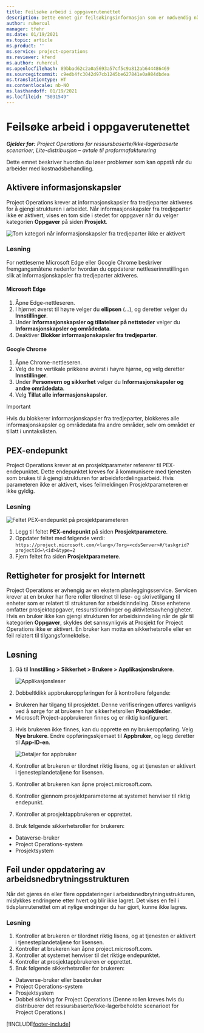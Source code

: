 ```yaml
---
title: Feilsøke arbeid i oppgaverutenettet
description: Dette emnet gir feilsøkingsinformasjon som er nødvendig når du arbeider i oppgaverutenettet.
author: ruhercul
manager: tfehr
ms.date: 01/19/2021
ms.topic: article
ms.product: ''
ms.service: project-operations
ms.reviewer: kfend
ms.author: ruhercul
ms.openlocfilehash: 89bbad62c2a0a5693a57cf5c9a812ab644486469
ms.sourcegitcommit: c9edb4fc3042d97cb1245be627841e0a984dbdea
ms.translationtype: HT
ms.contentlocale: nb-NO
ms.lasthandoff: 01/19/2021
ms.locfileid: "5031549"
---
```

# <a name="troubleshoot-working-in-the-task-grid"></a>Feilsøke arbeid i oppgaverutenettet 

_**Gjelder for:** Project Operations for ressursbaserte/ikke-lagerbaserte scenarioer, Lite-distribusjon – avtale til proformafakturering_

Dette emnet beskriver hvordan du løser problemer som kan oppstå når du arbeider med kostnadsbehandling.

## <a name="enable-cookies"></a>Aktivere informasjonskapsler

Project Operations krever at informasjonskapsler fra tredjeparter aktiveres for å gjengi strukturen i arbeidet. Når informasjonskapsler fra tredjeparter ikke er aktivert, vises en tom side i stedet for oppgaver når du velger kategorien **Oppgaver** på siden **Prosjekt**.

![Tom kategori når informasjonskapsler fra tredjeparter ikke er aktivert](media/blankschedule.png)


### <a name="workaround"></a>Løsning
For nettleserne Microsoft Edge eller Google Chrome beskriver fremgangsmåtene nedenfor hvordan du oppdaterer nettleserinnstillingen slik at informasjonskapsler fra tredjeparter aktiveres.

#### <a name="microsoft-edge"></a>Microsoft Edge

1. Åpne Edge-nettleseren.
2. I hjørnet øverst til høyre velger du **ellipsen** (...), og deretter velger du **Innstillinger**.
3. Under **Informasjonskapsler og tillatelser på nettsteder** velger du **Informasjonskapsler og områdedata**.
4. Deaktiver **Blokker informasjonskapsler fra tredjeparter**.

#### <a name="google-chrome"></a>Google Chrome

1. Åpne Chrome-nettleseren.
2. Velg de tre vertikale prikkene øverst i høyre hjørne, og velg deretter **Innstillinger**.
3. Under **Personvern og sikkerhet** velger du **Informasjonskapsler og andre områdedata**.
4. Velg **Tillat alle informasjonskapsler**.

> [!IMPORTANT]
> Hvis du blokkerer informasjonskapsler fra tredjeparter, blokkeres alle informasjonskapsler og områdedata fra andre områder, selv om området er tillatt i unntakslisten.

## <a name="pex-endpoint"></a>PEX-endepunkt

Project Operations krever at en prosjektparameter refererer til PEX-endepunktet. Dette endepunktet kreves for å kommunisere med tjenesten som brukes til å gjengi strukturen for arbeidsfordelingsarbeid. Hvis parameteren ikke er aktivert, vises feilmeldingen Prosjektparameteren er ikke gyldig. 

### <a name="workaround"></a>Løsning
 ![Feltet PEX-endepunkt på prosjektparameteren](media/projectparameter.png)

1. Legg til feltet **PEX-endepunkt** på siden **Prosjektparametere**.
2. Oppdater feltet med følgende verdi: `https://project.microsoft.com/<lang>/?org=<cdsServer>#/taskgrid?projectId=\<id>&type=2`
3. Fjern feltet fra siden **Prosjektparametere**.

## <a name="privileges-for-project-for-the-web"></a>Rettigheter for prosjekt for Internett

Project Operations er avhengig av en ekstern planleggingsservice. Servicen krever at en bruker har flere roller tilordnet til lese- og skrivetilgang til enheter som er relatert til strukturen for arbeidsinndeling. Disse enhetene omfatter prosjektoppgaver, ressurstilordninger og aktivitetsavhengigheter. Hvis en bruker ikke kan gjengi strukturen for arbeidsinndeling når de går til kategorien **Oppgaver**, skyldes det sannsynligvis at Prosjekt for Project Operations ikke er aktivert. En bruker kan motta en sikkerhetsrolle eller en feil relatert til tilgangsfornektelse.


## <a name="workaround"></a>Løsning

1. Gå til **Innstilling > Sikkerhet > Brukere > Applikasjonsbrukere**.  

   ![Applikasjonsleser](media/applicationuser.jpg)
   
2. Dobbeltklikk appbrukeroppføringen for å kontrollere følgende:

 - Brukeren har tilgang til prosjektet. Denne verifiseringen utføres vanligvis ved å sørge for at brukeren har sikkerhetsrollen **Prosjektleder**.
 - Microsoft Project-appbrukeren finnes og er riktig konfigurert.
 
3. Hvis brukeren ikke finnes, kan du opprette en ny brukeroppføring. Velg **Nye brukere**. Endre oppføringsskjemaet til **Appbruker**, og legg deretter til **App-ID-en**.

   ![Detaljer for appbruker](media/applicationuserdetails.jpg)

4. Kontroller at brukeren er tilordnet riktig lisens, og at tjenesten er aktivert i tjenesteplandetaljene for lisensen.
5. Kontroller at brukeren kan åpne project.microsoft.com.
6. Kontroller gjennom prosjektparameterne at systemet henviser til riktig endepunkt.
7. Kontroller at prosjektappbrukeren er opprettet.
8. Bruk følgende sikkerhetsroller for brukeren:

  - Dataverse-bruker
  - Project Operations-system
  - Prosjektsystem

## <a name="error-when-updating-the-work-breakdown-structure"></a>Feil under oppdatering av arbeidsnedbrytningsstrukturen

Når det gjøres én eller flere oppdateringer i arbeidsnedbrytningsstrukturen, mislykkes endringene etter hvert og blir ikke lagret. Det vises en feil i tidsplanrutenettet om at nylige endringer du har gjort, kunne ikke lagres.

### <a name="workaround"></a>Løsning

1. Kontroller at brukeren er tilordnet riktig lisens, og at tjenesten er aktivert i tjenesteplandetaljene for lisensen.
2. Kontroller at brukeren kan åpne project.microsoft.com.
3. Kontroller at systemet henviser til det riktige endepunktet.
4. Kontroller at prosjektappbrukeren er opprettet.
5. Bruk følgende sikkerhetsroller for brukeren:
  
  - Dataverse-bruker eller basebruker
  - Project Operations-system
  - Prosjektsystem
  - Dobbel skriving for Project Operations (Denne rollen kreves hvis du distribuerer det ressursbaserte/ikke-lagerbeholdte scenarioet for Project Operations.)


[!INCLUDE[footer-include](../includes/footer-banner.md)]